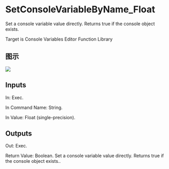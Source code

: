 # SetConsoleVariableByName_Float

Set a console variable value directly. Returns true if the console object exists.

Target is Console Variables Editor Function Library

## 图示

![]($-20221218-18300763.png)

## Inputs

In: Exec.

In Command Name: String.

In Value: Float (single-precision).  

## Outputs

Out: Exec.

Return Value: Boolean. Set a console variable value directly. Returns true if the console object exists..

